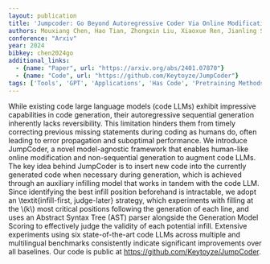 ```yaml
---
layout: publication
title: 'Jumpcoder: Go Beyond Autoregressive Coder Via Online Modification'
authors: Mouxiang Chen, Hao Tian, Zhongxin Liu, Xiaoxue Ren, Jianling Sun
conference: "Arxiv"
year: 2024
bibkey: chen2024go
additional_links:
  - {name: "Paper", url: "https://arxiv.org/abs/2401.07870"}
  - {name: "Code", url: "https://github.com/Keytoyze/JumpCoder"}
tags: ['Tools', 'GPT', 'Applications', 'Has Code', 'Pretraining Methods']
---
```

While existing code large language models (code LLMs) exhibit impressive
capabilities in code generation, their autoregressive sequential generation
inherently lacks reversibility. This limitation hinders them from timely
correcting previous missing statements during coding as humans do, often
leading to error propagation and suboptimal performance. We introduce
JumpCoder, a novel model-agnostic framework that enables human-like online
modification and non-sequential generation to augment code LLMs. The key idea
behind JumpCoder is to insert new code into the currently generated code when
necessary during generation, which is achieved through an auxiliary infilling
model that works in tandem with the code LLM. Since identifying the best infill
position beforehand is intractable, we adopt an \textit\{infill-first,
judge-later\} strategy, which experiments with filling at the \\(k\\) most critical
positions following the generation of each line, and uses an Abstract Syntax
Tree (AST) parser alongside the Generation Model Scoring to effectively judge
the validity of each potential infill. Extensive experiments using six
state-of-the-art code LLMs across multiple and multilingual benchmarks
consistently indicate significant improvements over all baselines. Our code is
public at https://github.com/Keytoyze/JumpCoder.
